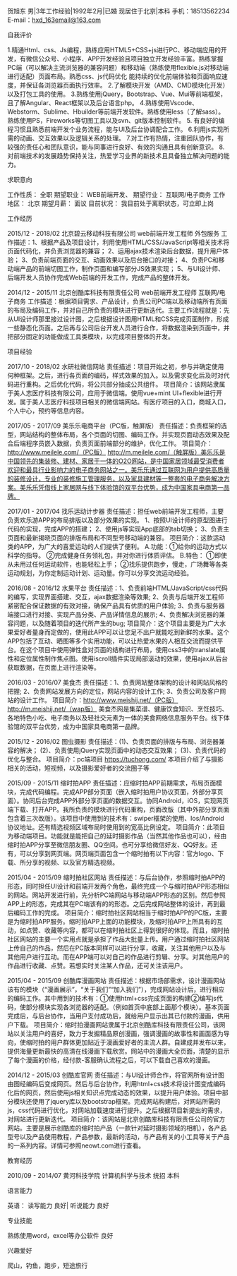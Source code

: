 
贺旭东
男|3年工作经验|1992年2月|已婚
现居住于北京|本科
手机：18513562234
E-mail：hxd_163email@163.com
		
自我评价

1.精通Html、css、Js编程，熟练应用HTML5+CSS+js进行PC、移动端应用的开发，有微信公众号、小程序、APP开发经验且项目独立开发经验丰富。熟练掌握PC端（可以解决主流浏览器的兼容问题）和移动端（熟练使用flexible.js对移动端进行适配）页面布局。熟悉css、js代码优化 能持续的优化前端体验和页面响应速度，并保证各浏览器页面执行效率。
2.了解模块开发（AMD、CMD模块化开发）以及打包工具的使用。
3.熟练使用jQuery，Bootstrap、Vue、Mui等前端框架，且了解Angular、React框架以及后台语言php。
4.熟练使用Vscode、Webstorm、Sublime、Hbuilder等前端开发软件。熟练使用less（了解sass）。熟练使用PS，Fireworks等切图工具以及svn、git版本控制软件。
5. 有良好的编程习惯且熟悉前端开发个业务流程，能与UI及后台协调配合工作。
6.利用js实现所需的动画、交互效果以及逻辑关系的处理。
7.对工作有热情，注重团队协作，有较强的责任心和团队意识，能与同事进行良好、有效的沟通且具有创新意识。
8.对前端技术的发展趋势保持关注，热爱学习业界的新技术且具备独立解决问题的能力。


求职意向

工作性质：	全职
期望职业：	WEB前端开发、
期望行业：	互联网/电子商务
工作地区：	北京
期望月薪：	面议
目前状况：	我目前处于离职状态，可立即上岗


工作经历

2015/12 - 2018/02	北京碧云移动科技有限公司 
	web前端开发工程师
	外包服务
	工作描述：1、根据产品及项目设计，利用使用HTML/CSS/JavaScript等相关技术将页面代码化，并负责浏览器的兼容；
2、运用ajax技术渲染后台数据，提升用户体验；
3、负责前端页面的交互、动画效果以及后台接口的对接； 
4、负责PC和移动端产品的前端切图工作，制作页面和编写部分JS效果实现；
5、与UI设计师、后端开发人员协作完成Web前端的开发工作，完成产品的整体开发。

2014/12 - 2015/11	北京创酷库科技有限责任公司
	web前端开发工程师
	互联网/电子商务
	工作描述：根据项目需求、产品设计，负责公司PC端以及移动端所有页面的布局及编码工作，并对自己所负责的模块进行更新迭代。主要工作流程就是：先从UI设计师那里接过设计图，之后根据设计图用HTML和CSS完成页面制作，形成一些静态化页面。之后再与公司后台开发人员进行合作，将数据渲染到页面中，并把部分固定的功能做成工具类模块，以完成项目整体的开发。


项目经验

2017/10 - 2018/02	水研社微信网站
	责任描述：项目开始之初，参与并确定使用何种框架。之后，进行各页面的编码，样式效果的加入。以及需求变化后及时对代码进行重构。之后优化代码，将公共部分抽成公共组件。
	项目简介：该网站隶属于美人志医疗科技有限公司，应用于微信端。使用vue+mint UI+flexible进行开发。属于美人志医疗科技项目相关的微信端网站。有医疗项目的入口，商城入口，个人中心，预约等信息内容。

2017/05 - 2017/09	美乐乐电商平台（PC版，触屏版）
	责任描述：负责框架的选型，网站结构的整体布局，各个页面的切图、编码工作。并实现页面动态效果及配合后端程序员嵌入数据，负责页面前端部分的维护，优化工作。
	项目简介：http://www.meilele.com/（PC版） http://m.meilele.com/（触屏版）美乐乐是中国领先的集装修、建材、家居于一体的O2O网站，是中国家居领域最受消费者欢迎和最具行业影响力的电子商务网站之一。美乐乐通过互联网为用户提供高质量的装修设计，专业的装修施工管理服务，以及家具建材等一整套的电子商务解决方案。美乐乐凭借线上家居网与线下体验馆的双平台优势，成为中国家具电商第一品牌。

2017/01 - 2017/04	找乐运动计步器
	责任描述：担任web前端开发工程师，主要负责欢乐游APP的布局排版以及部分效果的实现。
1、按照UI设计师的原型图进行代码的实现，完成APP的搭建；
2、使用js等实现App底部的tab切换；
3、负责主页面和最新揭晓页面的排版布局和不同型号移动端的兼容。
	项目简介：这款运动类的APP，为广大的喜爱运动的人们提供了便利。
A.功能：①给你的运动方式以科学的指导。 ②完成健身任务领礼包，并对你进行体质评估。
B.特色： ①即使从未用过任何运动软件，也能轻松上手；
②找乐提供跑步，慢走，广场舞等各类运动规划，为你定制运动计划、运动量。你可以分享交流运动经验。

2016/08 - 2016/12	水果平台
	责任描述：1、负责前端HTML/JavaScript/css代码的编写，实现界面搭建、交互，ajax数据渲染等效果;
2、负责与后端开发工程师紧密配合保证数据的有效对接，确保产品具有优质的用户体验;
3、负责与服务器端接口进行对接、实现产品分类、产品详情信息的展示; 
4、负责解决浏览器的兼容问题，以及随着项目的迭代所产生的bug;
	项目简介：这个项目主要是为广大水果爱好者量身而定做的，使用此APP可以让您足不出户就能吃到新鲜的水果。这个APP包括了互动、晒图等多个实用功能，可以让热爱水果的人相互交流而提供平台。在这个项目中使用弹性盒对页面的结构进行布局，使用css3中的translate属性和定位属性制作焦点图。使用iscroll插件实现局部滚动的效果，使用ajax从后台获取数据，在页面上进行渲染等。

2016/03 - 2016/07	美食杰 
	责任描述：1、负责网站整体架构的设计和网站风格的把握; 2、负责网站发展方向的定位，网站内容的设计工作; 3、负责公司及客户网站的设计工作。
	项目简介：http://www.meishij.net/（PC版） http://m.meishij.net/（wap版） 美食杰网是集菜谱、健康饮食知识、烹饪技巧、各地特色小吃、电子商务以及轻社交元素为一体的美食网络信息服务平台。线下体验馆的双平台优势，成为中国家具电商第一品牌。

2015/12 - 2016/02	图虫摄影
	责任描述：(1)、负责页面的排版与布局、浏览器兼容的解决；
(2)、负责使用jQuery实现页面中的动态交互效果；
(3)、负责代码的优化与整合。
	项目简介：pc端项目  https://tuchong.com/ 
本项目介绍了与摄影相关的活动，短视频，以及摄影爱好者的交流圈子等

2015/09 - 2015/11	缩时拍APP
	责任描述：应缩时拍APP前期需求，布局页面模块，完成代码编程。完成APP部分页面（嵌入缩时拍用户协议页面，外部分享页面）。协同后台完成APP外部分享页面的数据交互。协同Android，iOS，实现网页端下载、打开APP。我所负责的模块进行代码重构，页面改版（其中外部分享页面包含着三次改版）。该项目中使用到的技术有：swiper框架的使用、Ios/Android协议地址。还有精选视频区域布局时使用到的宽高比例设定。
	项目简介：此项目为移动端项目。功能就是能把自己的延时摄影作品（当然其他作品也可以），经由缩时拍APP分享至微信朋友圈、QQ空间。也可分享给微信好友、QQ好友。还有，可以分享到网页端。网页端页面包含一个缩时拍有以下内容：官方logo、下载、所分享的视频、以及官方精选视频。

2015/04 - 2015/09	缩时拍社区网站
	责任描述：与后台协作，参照缩时拍APP的形态，同时担任UI设计和前端开发两个角色，最终完成一个与缩时拍APP形态相似的网站。网站开发进行前，先分析PC端网站与移动端APP形态的区别。然后参照APP上的形态，完成其在PC端该有的的形态。之后完成网站整体的设计，再到最后编码工作的完成。
	项目简介：缩时拍社区网站相当于缩时拍APP的PC版，主要是为缩时拍APP服务。缩时拍APP上面的功能模块，及缩时拍APP上所具有的互动，如点赞、收藏等内容，都可以在缩时拍社区上得到很好的体现。而且，缩时拍社区网站的主要一个实用点就是承担了作品大批量上传。用户通过缩时拍社区网站上传自己的作品，然后在PC版本同样可以进行分享，收藏，关注其他用户以及与其他用户进行互动。而在APP端可以对自己的作品进行剪辑、分享。对其他用户的作品进行收藏、点赞。若想实时关注某人作品，还可关注该用户。

2015/04 - 2015/09	创酷库漫画网站
	责任描述：根据市场部需求，设计漫画网站该有的模块（“漫画展示”，“关于我们”“加入我们”），完成网站设计后，进行相应的编码工作。其中用到的技术有：①使用html+css完成页面的构建②编写js代码，使部分模块实现各浏览器的适配。（例如首页中底部上面那个模块）。基本页面完成后，与后台协作，当用户支付成功后，就给用户显示出其已付款的漫画，供用户下载。
	项目简介：缩时拍漫画网站隶属于北京创酷库科技有限责任公司，该网站以关注用户的喜好，致力于发掘精品原创漫画，强调漫画的故事性和画面感为导向，使缩时拍的用户群体更加贴近于漫画爱好者的主流人群。自建成并发布以来，提供海量更新最快的高清在线漫画下载欣赏。网站中的漫画大全页面，清楚的显示了每个漫画的价格，经付款-客服确认流程之后，可以下载自己喜欢的漫画。

2014/12 - 2015/03	创酷库官网
	责任描述：与UI设计师合作，将官网所有设计图由图经编码后变成网页。然后与后台协作，利用html+css技术将设计图变成编码化后的网页，然后使用js相关知识点完成动态的效果，以提升用户体验。项目中部分模块还使用了jquery库以及bootstrap框架。完成网站构建后，对网站所需的js，css代码进行优化，对网站加载速度进行提升。之后根据项目新提出的需求，对网站进行更新迭代。
	项目简介：该网站是北京创酷库科技有限责任公司的官方网站。主要是展示创酷库的缩时拍产品（一款针对延时摄影领域的相机），各产品型号以及产品使用教程，产品参数，最新的活动，与产品有关的小工具等关于产品的一系列内容。详情可参照neowt.com进行查看。

教育经历

2010/09 - 2014/07	黄河科技学院  计算机科学与技术  统招  本科


语言能力

英语： 读写能力 良好| 听说能力 良好


专业技能

熟练使用word，excel等办公软件  良好


兴趣爱好

爬山，钓鱼，跑步，短途旅行

